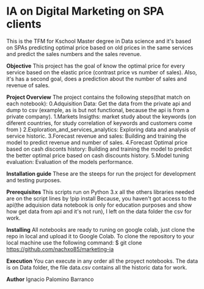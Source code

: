 # IA on Digital Marketing on SPA clients
This is the TFM for Kschool Master degree in Data science and it's based on SPAs predicting optimal price based on old prices in the same services and predict the sales numbers and the sales revenue.

**Objective**
This project has the goal of know the optimal price for every service based on the elastic price (contrast price vs number of sales).
Also, it's has a second goal, does a prediction about the number of sales and revenue of sales.

**Project Overview**
The project contains the following steps(that match on each notebook):
0.Adquisition Data: Get the data from the private api and dump to csv (example, as is but not functional, because the api is from a private company).
1.Markets Insigths: market study about the keywords (on diferent countries, for study correlation of keywords and customers come from )
2.Exploration_and_services_analytics: Exploring data and analysis of service historic.
3.Forecast revenue and sales: Building and training the model to predict revenue and number of sales.
4.Forecast Optimal price based on cash disconts history: Building and training the model to predict the better optimal price based on cash discounts history.
5.Model tuning evaluation: Evaluation of the models performance.

**Installation guide**
These are the steeps for run the project for development and testing purposes.

**Prerequisites**
This scripts run on Python 3.x all the others libraries needed are on the script lines by !pip install <library>
Because, you haven't got access to the api(the adquision data notebook is only for education purposes and show how get data from api and it's not run),  I left on the data folder the csv for work.

**Installing**
All notebooks are ready to runing on google colab, just clone the repo in local and upload it to Google Colab.
To clone the repository to your local machine use the following command:
$ git clone https://github.com/nachxo85/marketing-ia


**Execution**
You can execute in any order all the proyect notebooks. The data is on Data folder, the file data.csv contains all the historic data for work.


**Author**
Ignacio Palomino Barranco